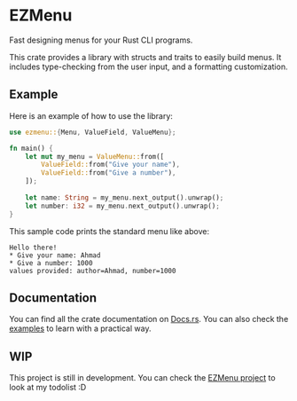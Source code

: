 # EZMenu

Fast designing menus for your Rust CLI programs.

This crate provides a library with structs and traits to easily build menus.
It includes type-checking from the user input, and a formatting customization.

## Example

Here is an example of how to use the library:

```rust
use ezmenu::{Menu, ValueField, ValueMenu};

fn main() {
    let mut my_menu = ValueMenu::from([
        ValueField::from("Give your name"),
        ValueField::from("Give a number"),
    ]);
    
    let name: String = my_menu.next_output().unwrap();
    let number: i32 = my_menu.next_output().unwrap();
}
```

This sample code prints the standard menu like above:

```
Hello there!
* Give your name: Ahmad
* Give a number: 1000
values provided: author=Ahmad, number=1000
```

## Documentation

You can find all the crate documentation on [Docs.rs](https://docs.rs/ezmenu).
You can also check the [examples](examples) to learn with a practical way.

## WIP

This project is still in development.
You can check the [EZMenu project](https://github.com/users/ahbalbk/projects/4) to look at my todolist :D